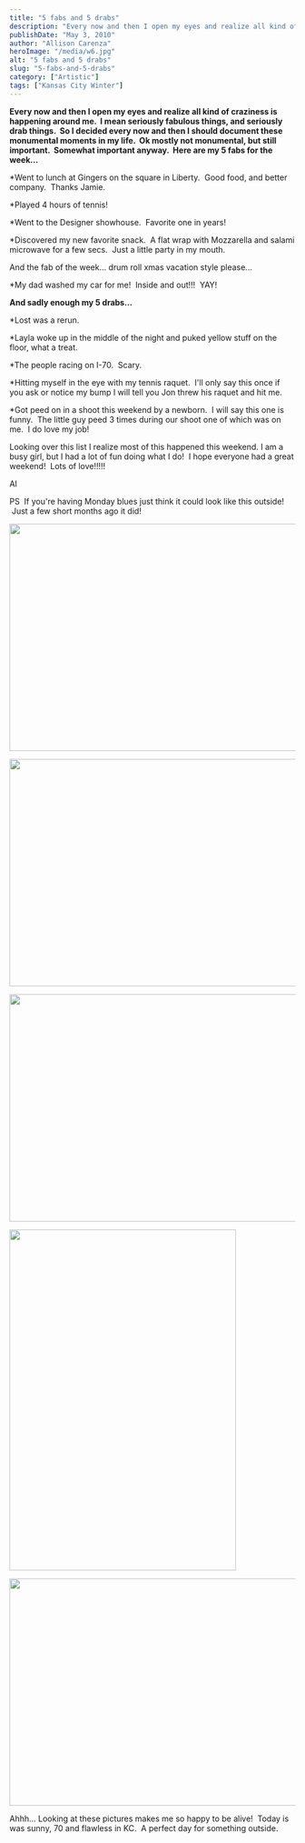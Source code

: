 ```yaml
---
title: "5 fabs and 5 drabs"
description: "Every now and then I open my eyes and realize all kind of craziness is happening around me.  I mean "
publishDate: "May 3, 2010"
author: "Allison Carenza"
heroImage: "/media/w6.jpg"
alt: "5 fabs and 5 drabs"
slug: "5-fabs-and-5-drabs"
category: ["Artistic"]
tags: ["Kansas City Winter"]
---
```


<p><strong>Every now and then I open my eyes and realize all kind of craziness is happening around me.  I mean seriously fabulous things, and seriously drab things.  So I decided every now and then I should document these monumental moments in my life.  Ok mostly not monumental, but still important.  Somewhat important anyway.  Here are my 5 fabs for the week...</strong></p>
<p>*Went to lunch at Gingers on the square in Liberty.  Good food, and better company.  Thanks Jamie.</p>
<p>*Played 4 hours of tennis!</p>
<p>*Went to the Designer showhouse.  Favorite one in years!</p>
<p>*Discovered my new favorite snack.  A flat wrap with Mozzarella and salami microwave for a few secs.  Just a little party in my mouth.</p>
<p>And the fab of the week... drum roll xmas vacation style please...</p>
<p>*My dad washed my car for me!  Inside and out!!!  YAY!</p>
<p><strong>And sadly enough my 5 drabs...</strong></p>
<p>*Lost was a rerun.</p>
<p>*Layla woke up in the middle of the night and puked yellow stuff on the floor, what a treat.</p>
<p>*The people racing on I-70.  Scary.</p>
<p>*Hitting myself in the eye with my tennis raquet.  I&apos;ll only say this once if you ask or notice my bump I will tell you Jon threw his raquet and hit me.</p>
<p>*Got peed on in a shoot this weekend by a newborn.  I will say this one is funny.  The little guy peed 3 times during our shoot one of which was on me.  I do love my job!</p>
<p>Looking over this list I realize most of this happened this weekend. I am a busy girl, but I had a lot of fun doing what I do!  I hope everyone had a great weekend!  Lots of love!!!!!</p>
<p>Al</p>
<p>PS  If you&apos;re having Monday blues just think it could look like this outside!  Just a few short months ago it did!</p>
<p><a rel="attachment wp-att-725" href="http://www.allisoncarenza.com/archives/718/w6"><img class="aligncenter size-full wp-image-725" title="w6" src="http:/media/w6.jpg" alt="" width="601" height="400" srcset="/media/w6.jpg 601w, /media/w6-300x200.jpg 300w" sizes="(max-width: 601px) 100vw, 601px" /></a></p>
<p><a rel="attachment wp-att-724" href="http://www.allisoncarenza.com/archives/718/w5"><img class="aligncenter size-full wp-image-724" title="w5" src="http:/media/w5.jpg" alt="" width="601" height="400" srcset="/media/w5.jpg 601w, /media/w5-300x200.jpg 300w" sizes="(max-width: 601px) 100vw, 601px" /></a></p>
<p><a rel="attachment wp-att-723" href="http://www.allisoncarenza.com/archives/718/w4"><img class="aligncenter size-full wp-image-723" title="w4" src="http:/media/w4.jpg" alt="" width="600" height="400" srcset="/media/w4.jpg 600w, /media/w4-300x200.jpg 300w" sizes="(max-width: 600px) 100vw, 600px" /></a></p>
<p><a rel="attachment wp-att-722" href="http://www.allisoncarenza.com/archives/718/w3"><img class="aligncenter size-full wp-image-722" title="w3" src="http:/media/w3.jpg" alt="" width="399" height="600" srcset="/media/w3.jpg 399w, /media/w3-200x300.jpg 200w" sizes="(max-width: 399px) 100vw, 399px" /></a></p>
<p><a rel="attachment wp-att-721" href="http://www.allisoncarenza.com/archives/718/w2"><img class="aligncenter size-full wp-image-721" title="w2" src="http:/media/w2.jpg" alt="" width="601" height="400" srcset="/media/w2.jpg 601w, /media/w2-300x200.jpg 300w" sizes="(max-width: 601px) 100vw, 601px" /></a></p>
<p>Ahhh... Looking at these pictures makes me so happy to be alive!  Today is was sunny, 70 and flawless in KC.  A perfect day for something outside.</p>
